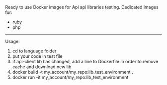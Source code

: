 Ready to use Docker images for Api api libraries testing.
Dedicated images for:
- ruby
- php

---------------------------------------------------

Usage:

1) cd to language folder
2) put your code in test file
3) if api-client lib has changed, add a line to Dockerfile in order to remove cache and download new lib
3) docker build -t my_account/my_repo:lib_test_environment .
4) docker run -it my_account/my_repo:lib_test_environment

